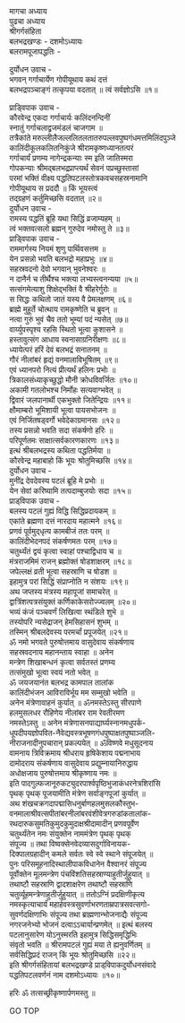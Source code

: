 मागचा अध्याय  
पुढचा अध्याय  
श्रीगर्गसंहिता  
बलभद्रखण्डः - दशमोऽध्यायः  
बलरामपूजापद्धतिः -  
  
दुर्योधन उवाच -  
भगवन् गर्गाचार्येण गोपीयूथाय कथं दत्तं  
बलभद्रपञ्चाङ्गं तत्कृपया वदतात् ॥ त्वं सर्वज्ञोऽसि ॥१॥  
  
प्राड्विपाक उवाच -  
कौरवेन्द्र एकदा गर्गाचार्यः कलिंदनन्दिनीं  
स्नातुं गर्गाचलाद्व्रजमंडलं चाजगाम ॥  
तत्रैकांते मरुल्लीलैजल्ललितलतातरुपल्लवपुष्पगंधमत्तमिलिंदपुञ्जे  
कालिंदीकूलकलितनिकुंजे श्रीरामकृष्णध्यानतत्परं  
गर्गाचार्यं प्रणम्य नागेन्द्रकन्याः स्म इति जातिस्मरा  
गोपकन्याः श्रीमद्‌बलभद्रप्राप्त्यर्थं सेवनं पप्रच्छुस्तासां  
परमां भक्तिं वीक्ष्य पद्धतिपटलस्तोत्रकवचसहस्रनामानि  
गोपीयूथाय स प्रददौ ॥ किं भूयस्त्वं  
तद्ग्रहणं कर्तुमिच्छसि वदतात् ॥२॥  
दुर्योधन उवाच -  
रामस्य पद्धतिं ब्रूहि यथा सिद्धिं व्रजाम्यहम् ॥  
त्वं भक्तवत्सलो ब्रह्मन् गुरुदेव नमोस्तु ते ॥३॥  
प्राड्विपाक उवाच -  
राममार्गस्य नियमं शृणु पार्थिवसत्तम ॥  
येन प्रसन्नो भवति बलभद्रो महाप्रभुः ॥४॥  
सहस्रवदनो देवो भगवान् भुवनेश्वरः ॥  
न दानैर्न च तीर्थैश्च भक्त्या लभ्यस्त्वनन्यया ॥५॥  
सत्संगमेत्याशु शिक्षेद्‌भक्तिं वै श्रीहरेर्गुरोः ॥  
स सिद्धः कथितो जातं यस्य वै प्रेमलक्षणम् ॥६॥  
ब्राह्मे मुहूर्ते चोत्थाय रामकृष्णेति च ब्रुवन् ॥  
नत्वा गुरुं भुवं चैव ततो भूम्यां पदं न्यसेत् ॥७॥  
वार्य्युपस्पृश्य रहसि स्थितो भूत्वा कुशासने ॥  
हस्तावुत्संग आधाय स्वनासाग्रनिरीक्षणः ॥८॥  
ध्यायेत्परं हरिं देवं बलभद्रं सनातनम् ॥  
गौरं नीलांबरं हृद्यं वनमालाविभूषितम् ॥९॥  
एवं ध्यानपरो नित्यं प्रीत्यर्थं हलिनः प्रभोः ॥  
त्रिकालसंध्याकृच्छुद्धो मौनी क्रोधविवर्जितः ॥१०॥  
अकामी गतलोभश्च निर्मोहः सत्यवाग्भवेत् ॥  
द्विवारं जलपानार्थी एकभुक्तो जितेन्द्रियः ॥११॥  
क्षौमाम्बरो भूमिशायी भूत्वा पायसभोजनः ॥  
एवं निर्जितषड्वर्गो भवेदेकाग्रमानसः ॥१२॥  
तस्य प्रसन्नो भवति सदा संकर्षणो हरिः ॥  
परिपूर्णतमः साक्षात्सर्वकारणकारणः ॥१३॥  
इत्थं श्रीबलभद्रस्य कथिता पद्धतिर्मया ॥  
कौरवेन्द्र महाबाहो किं भूयः श्रोतुमिच्छसि ॥१४॥  
दुर्योधन उवाच -  
मुनींद्र देवदेवस्य पटलं ब्रूहि मे प्रभोः ॥  
येन सेवां करिष्यामि तत्पदाम्बुजयोः सदा ॥१५॥  
प्राड्‌विपाक उवाच -  
बलस्य पटलं गुह्यं विद्धि सिद्धिप्रदायकम् ॥  
एकांते ब्रह्मणा दत्तं नारदाय महात्मने ॥१६॥  
प्रणवं पूर्वमुद्‌धृत्य कामबीजं ततः परम् ॥  
कालिंदीभेदनपदं संकर्षणमतः परम् ॥१७॥  
चतुर्थ्यंतं द्वयं कृत्वा स्वाहां पश्चाद्विधाय च ॥  
मंत्रराजमिमं राजन् ब्रह्मोक्तं षोडशाक्षरम् ॥१८॥  
जपेल्लक्षं व्रती भूत्वा सहस्राणि च षोडश ॥  
इहामुत्र परां सिद्धिं संप्राप्नोति न संशयः ॥१९॥  
अथ जप्तस्य मंत्रस्य महापूजां समाचरेत् ॥  
द्वात्रिंशत्पत्रसंयुक्तं कर्णिकाकेसरोज्ज्वलम् ॥२०॥  
भव्यं कंजं पञ्चवर्णं लिखित्वा स्थंडिले शुभे ॥  
तस्योपरि न्यसेद्राजन् हेमसिहासनं शुभम् ॥  
तस्मिन् श्रीबलदेवस्य परमर्चां प्रपूजयेत् ॥२१॥  
ॐ नमो भगवते पुरुषोत्तमाय वासुदेवाय संकर्षणाय  
सहस्रवदनाय महानन्ताय स्वाहा ॥ अनेन  
मन्त्रेण शिखाबन्धनं कृत्वा सर्वतस्तं प्रणम्य  
तत्संमुखो भूत्वा स्वयं नतो भवेत् ॥  
ॐ जयजयानंत बलभद्र कामपाल तालांक  
कालिंदीभंजन आविराविर्भूय मम सम्मुखो भवेति ॥  
अनेन मंत्रेणावाहनं कुर्यात् ॥ ॐनमस्तेऽस्तु सीरपाणे  
हलमुसलधर रौहिणेय नीलांबर राम रेवतीरमण  
नमस्तेऽस्तु ॥ अनेन मंत्रेणासनपाद्यार्घ्यस्नानमधुपर्क-  
धूपदीपयज्ञोपवित-नैवेद्यवस्त्रभूषणगंधपुष्पाक्षतपुष्पाञ्जलि-  
नीराजनादीनुपचारान् प्रकल्पयेत् ॥ ॐविष्णवे मधुसूदनाय  
वामनाय त्रिविक्रमाय श्रीधराय हृषिकेशाय पद्मनाभाय  
दामोदराय संकर्षणाय वासुदेवाय प्रद्युम्नायानिरुद्धाय  
अधोक्षजाय पुरुषोत्तमाय श्रीकृष्णाय नमः ॥  
इति पादगुल्फजानूरुकट्युदरपार्श्वपृष्ठिभुजाकंधरनेत्रशिरांसि  
पृथक् पृथक् पूजयामीति मंत्रेण सर्वाङ्गपूजां कुर्यात् ॥  
अथ शंखचक्रगदापद्मासिधनुर्बाणहलमुसलकौस्तुभ-  
वनमालाश्रीवत्सपीतांबरनीलांबरवंशीवेत्रगरुडांकतालांक-  
रथदारुकसुमतिकुमुदकुमुदाक्षश्रीदामादीन् प्रणवपूर्वेण  
चतुर्थ्यंतेन नमः संयुक्तेन नाममंत्रेण पृथक् पृथक्  
संपूज्य ॥ तथा विष्वक्सेनवेदव्यासदुर्गाविनायक-  
दिक्पालग्रहादीन् कमले सर्वतः स्वे स्वे स्थाने संपूजयेत् ॥  
पुनः परिसमूहनादिस्थालीपाकविधानेन वैश्वानरं संपूज्य  
पूर्वोक्तेन मूलमन्त्रेण पंचविंशतिसहस्राण्याहुतीर्जुहुयात् ॥  
तथाष्टौ सहस्राणि द्वादशाक्षरेण तथाष्टौ सहस्राणि  
चतुर्व्यूहमन्त्रेणाहुतीर्जुहुयात् ॥ ततोऽग्निं प्रदक्षिणीकृत्य  
नमस्कृत्याचार्यं महार्हवस्त्रसुवर्णाभरणताम्रपात्रसवत्सगो-  
सुवर्णदक्षिणाभिः संपूज्य तथा ब्राह्मणान्भोजनाद्यैः संपूज्य  
नगरजनेभ्यो भोजनं दत्वाऽऽचार्यान्प्रणमेत् ॥ इत्थं बलस्य  
पटलानुसारेण योऽनुस्मरति इहामुत्र सिद्धिसमृद्धिभिः  
संवृतो भवति ॥ श्रीरामपटलं गुह्यं मया ते ह्यनुवर्णितम् ॥  
सर्वसिद्धिप्रदं राजन् किं भूयः श्रोतुमिच्छसि ॥२२॥  
इति श्रीगर्गसंहितायां बलभद्रखण्डे प्राड्‌विपाकदुर्योधनसंवादे  
पद्धतिपटलवर्णनं नाम दशमोऽध्यायः ॥१०॥  
  
हरिः ॐ तत्सच्छ्रीकृष्णार्पणमस्तु ॥  
  
GO TOP
